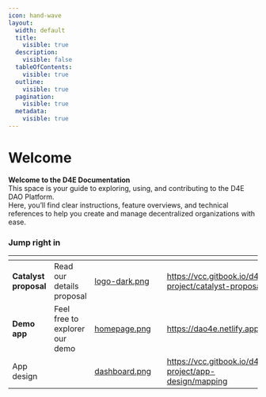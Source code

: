 ```yaml
---
icon: hand-wave
layout:
  width: default
  title:
    visible: true
  description:
    visible: false
  tableOfContents:
    visible: true
  outline:
    visible: true
  pagination:
    visible: true
  metadata:
    visible: true
---
```


# Welcome

**Welcome to the D4E Documentation**\
This space is your guide to exploring, using, and contributing to the D4E DAO Platform.\
Here, you’ll find clear instructions, feature overviews, and technical references to help you create and manage decentralized organizations with ease.

### Jump right in

<table data-view="cards"><thead><tr><th></th><th></th><th data-hidden data-card-cover data-type="image"></th><th data-hidden></th><th data-hidden data-card-target data-type="content-ref"></th></tr></thead><tbody><tr><td><strong>Catalyst proposal</strong></td><td>Read our details proposal</td><td><a href=".gitbook/assets/logo-dark.png">logo-dark.png</a></td><td></td><td><a href="https://vcc.gitbook.io/d4e-project/catalyst-proposal/">https://vcc.gitbook.io/d4e-project/catalyst-proposal/</a></td></tr><tr><td><strong>Demo app</strong></td><td>Feel free to explorer our demo</td><td><a href=".gitbook/assets/homepage.png">homepage.png</a></td><td></td><td><a href="https://dao4e.netlify.app/">https://dao4e.netlify.app/</a></td></tr><tr><td>App design</td><td></td><td><a href=".gitbook/assets/dashboard.png">dashboard.png</a></td><td></td><td><a href="https://vcc.gitbook.io/d4e-project/app-design/mapping">https://vcc.gitbook.io/d4e-project/app-design/mapping</a></td></tr></tbody></table>
